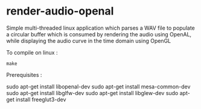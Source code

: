 render-audio-openal
===================

Simple multi-threaded linux application which parses a WAV file to populate a circular buffer which is consumed by rendering the audio using OpenAL, while displaying the audio curve in the time domain using OpenGL


To compile on linux :

	make


Prerequisites :

sudo apt-get install libopenal-dev
sudo apt-get install mesa-common-dev
sudo apt-get install libglfw-dev
sudo apt-get install libglew-dev
sudo apt-get install freeglut3-dev




